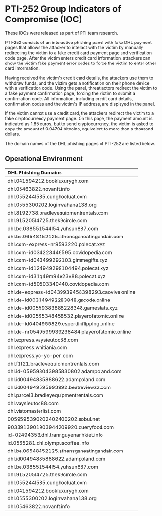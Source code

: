 # PTI-252 Group Indicators of Compromise (IOC)

These IOCs were released as part of PTI team research.

PTI-252 consists of an interactive phishing panel with fake DHL payment pages that allows the attacker to interact with the victim by manually redirecting the victim to a fake credit card payment page and verification code page. After the victim enters credit card information, attackers can show the victim fake payment error codes to force the victim to enter other card information.

Having received the victim's credit card details, the attackers use them to withdraw funds, and the victim gets a notification on their phone device with a verification code. Using the panel, threat actors redirect the victim to a fake payment confirmation page, forcing the victim to submit a confirmation code. All information, including credit card details, confirmation codes and the victim's IP address, are displayed in the panel.

If the victim cannot use a credit card, the attackers redirect the victim to a fake cryptocurrency payment page. On this page, the payment amount is indicated as 1.85 euros, but to send cryptocurrency, the victim is asked to copy the amount of 0.04704 bitcoins, equivalent to more than a thousand dollars.

The domain names of the DHL phishing pages of PTI-252 are listed below.

## Operational Environment

| DHL Phishing Domains |     	  
| :------------------- |
| dhl.041594212.bookluxurygh.com |
| dhl.05463822.novanft.info |
| dhl.055244l585.cunghocluat.com |
| dhl.0555300202.loginwahana138.org |
| dhl.8192738.bradleyequipmentrentals.com |
| dhl.915205l4725.thek9circle.com |
| dhl.be.038551544l54.yuhsun887.com |
| dhl.be.06548452125.athensgaheatingandair.com |
| dhl.com-express-nr9593220.polecat.xyz |
| dhl.com-id034223449595.covidopedia.com |
| dhl.com-id043499292103.gimmegifts.xyz |
| dhl.com-id124949299104494.polecat.xyz |
| dhl.com-id31q49m94e23v88.polecat.xyz |
| dhl.com-id50503340440.covidopedia.com |
| dhl.de-express-id0439939458398293.caovive.online |
| dhl.de-id003349492283848.gscode.online |
| dhl.de-id00559383888228348.gamestats.xyz |
| dhl.de-id00595348458532.playerofatomic.online |
| dhl.de-id0404955829.espertiinflipping.online |
| dhl.de-nr0549599939238484.playerofatomic.online |
| dhl.express.vaysieutoc88.com |
| dhl.express.whitiania.com |
| dhl.express.yo-yo-pen.com |
| dhl.f1f21.bradleyequipmentrentals.com |
| dhl.id-059593043985830802.adampoland.com |
| dhl.id00494885888622.adampoland.com |
| dhl.id004949595993992.bestreviewzz.com |
| dhl.parcel3.bradleyequipmentrentals.com |
| dhl.vaysieutoc88.com |
| dhl.vistomasterlist.com |
| 0059595390202402400202.sobul.net |
| 9033913901903944209920.queryfood.com |
| id-02494353.dhl.trannguyenanhkiet.info |
| id.0565281.dhl.olympuscoffee.info |
| dhl.be.06548452125.athensgaheatingandair.com |
| dhl.id00494885888622.adampoland.com |
| dhl.be.038551544l54.yuhsun887.com |
| dhl.915205l4725.thek9circle.com |
| dhl.055244l585.cunghocluat.com |
| dhl.041594212.bookluxurygh.com |
| dhl.0555300202.loginwahana138.org |
| dhl.05463822.novanft.info |
